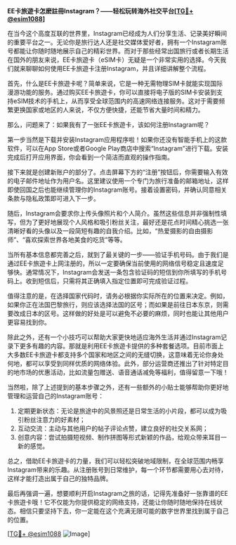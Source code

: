 **EE卡旅遊卡怎麽註冊Instagram？——轻松玩转海外社交平台[[TG💪+ @esim1088](https://t.me/s/esim1088)]**

在当今这个高度互联的世界里，Instagram已经成为人们分享生活、记录美好瞬间的重要平台之一。无论你是旅行达人还是社交媒体爱好者，拥有一个Instagram账号都能让你随时随地展示自己的精彩世界。而对于那些经常出国旅行或者长期生活在国外的朋友来说，EE卡旅遊卡（eSIM卡）无疑是一个非常实用的选择。今天我们就来聊聊如何使用EE卡旅遊卡注册Instagram，并且详细讲解整个流程。

首先，什么是EE卡旅遊卡呢？简单来说，它是一种无需物理SIM卡就能实现国际漫游功能的服务。通过购买EE卡旅遊卡，你可以直接将电子版的SIM卡安装到支持eSIM技术的手机上，从而享受全球范围内的高速网络连接服务。这对于需要频繁更换国家或地区的人来说，不仅方便快捷，还能节省大量时间和精力。

那么，问题来了：如果我有了一张EE卡旅遊卡，该如何注册Instagram呢？

第一步当然是下载并安装Instagram应用程序啦！如果你还没有智能手机上的这款软件，可以在App Store或者Google Play商店中搜索“Instagram”进行下载。安装完成后打开应用界面，你会看到一个简洁而直观的操作指南。

接下来就是创建新账户的部分了。点击屏幕下方的“注册”按钮后，你需要输入有效的电子邮件地址作为用户名。这里建议使用一个专门为旅行准备的邮箱地址，这样即使回国之后也能继续管理你的Instagram账号。接着设置密码，并确认同意相关条款与隐私政策即可进入下一步。

随后，Instagram会要求你上传头像照片和个人简介。虽然这些信息并非强制性填写，但为了更好地展现个人风格和吸引粉丝关注，最好还是花点时间精心挑选一张清晰好看的头像以及一段简短有趣的自我介绍。比如，“热爱摄影的自由摄影师”、“喜欢探索世界各地美食的吃货”等等。

当所有基本信息都完善之后，就到了最关键的一步——验证手机号码。由于我们是通过EE卡旅遊卡上网注册的，所以一定要确保当前使用的网络信号稳定且速度足够快。通常情况下，Instagram会发送一条包含验证码的短信到你所填写的手机号码上。收到短信后，只需将其正确填入指定位置即可完成验证过程。

值得注意的是，在选择国家代码时，请务必根据你实际所在的位置来决定。例如，如果你正在法国巴黎旅行，则应该选择法国的区号；而如果是前往日本东京，则需要改成日本的区号。这样做的好处是可以避免不必要的麻烦，同时也能让其他用户更容易找到你。

除此之外，还有一个小技巧可以帮助大家更快地适应海外生活并通过Instagram记录下更多有趣的内容。那就是利用EE卡旅遊卡提供的多种套餐选项。目前市面上大多数EE卡旅遊卡都支持多个国家和地区之间的无缝切换，这意味着无论你身处何地，都可以享受到同样优质的网络体验。此外，部分运营商还推出了针对特定目的地市场的优惠活动，比如流量包赠送、语音通话减免等福利，值得留意一下哦！

当然啦，除了上述提到的基本步骤之外，还有一些额外的小贴士能够帮助你更好地管理和运营自己的Instagram账号：

1. 定期更新状态：无论是旅途中的风景照还是日常生活的小片段，都可以成为吸引粉丝注意力的好素材；
2. 互动交流：主动与其他用户的帖子评论点赞，建立良好的社交关系网；
3. 创意内容：尝试拍摄短视频、制作拼图等形式新颖的作品，给观众带来耳目一新的感觉。

总之，借助EE卡旅遊卡的力量，我们可以轻松突破地域限制，在全球范围内畅享Instagram带来的乐趣。从注册账号到日常维护，每一个环节都需要用心去对待，这样才能打造出属于自己的独特品牌。

最后再强调一遍，想要顺利开启Instagram之旅的话，记得先准备好一张靠谱的EE卡旅遊卡哦！它不仅能为你提供稳定的网络支持，还能让你随时随地保持在线状态。相信只要坚持下去，你一定能在这个充满无限可能的数字世界里找到属于自己的位置。

[[TG💪+ @esim1088](https://t.me/s/esim1088) ![Image](https://i.postimg.cc/4NQfJmqS/Snipaste-2025-05-13-00-14-12.png)]